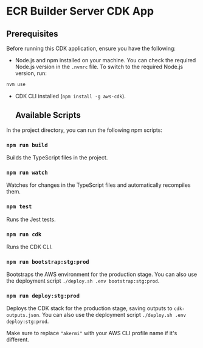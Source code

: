 # ECR Builder Server CDK App

## Prerequisites

Before running this CDK application, ensure you have the following:

- Node.js and npm installed on your machine. You can check the required Node.js version in the `.nvmrc` file.
  To switch to the required Node.js version, run:
```sh
nvm use
```
- CDK CLI installed (`npm install -g aws-cdk`).
  
  ## Available Scripts

In the project directory, you can run the following npm scripts:

### `npm run build`

Builds the TypeScript files in the project.

### `npm run watch`

Watches for changes in the TypeScript files and automatically recompiles them.

### `npm test`

Runs the Jest tests.

### `npm run cdk`

Runs the CDK CLI.

### `npm run bootstrap:stg:prod`

Bootstraps the AWS environment for the production stage. You can also use the deployment script `./deploy.sh .env bootstrap:stg:prod`.

### `npm run deploy:stg:prod`

Deploys the CDK stack for the production stage, saving outputs to `cdk-outputs.json`. You can also use the deployment script `./deploy.sh .env deploy:stg:prod`.

Make sure to replace `"akermi"` with your AWS CLI profile name if it's different.